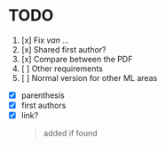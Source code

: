 # TODO

1. [x] Fix *van ...*
2. [x] Shared first author?
3. [x] Compare between the PDF
4. [ ] Other requirements
5. [ ] Normal version for other ML areas

- [x] parenthesis
- [x] first authors
- [x] link?
   > added if found
